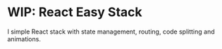 # WIP: React Easy Stack

I simple React stack with state management, routing, code splitting and animations.
